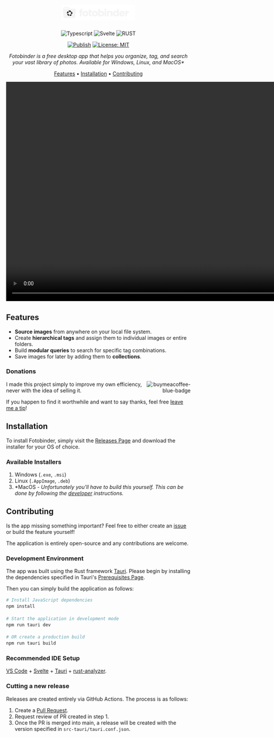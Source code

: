 <div align="center">

# <img src="./static/logo-name.svg" alt="swiping" width=200/>

![Typescript](https://img.shields.io/badge/TypeScript-007ACC?style=for-the-badge&logo=typescript&logoColor=white)
![Svelte](https://img.shields.io/badge/Svelte-4A4A55?style=for-the-badge&logo=svelte&logoColor=FF3E00)
![RUST](https://img.shields.io/badge/Rust-000000?style=for-the-badge&logo=rust&logoColor=white)

[![Publish](https://github.com/cgund98/fotobinder/actions/workflows/publish.yaml/badge.svg)](https://github.com/cgund98/fotobinder/actions/workflows/publish.yaml)
[![License: MIT](https://img.shields.io/badge/License-MIT-yellow.svg)](https://opensource.org/licenses/MIT)

_Fotobinder is a free desktop app that helps you organize, tag, and search your vast library of photos. Available for Windows, Linux, and MacOS\*_

[Features](#features) •
[Installation](#installation) •
[Contributing](#contributing)

<video src="https://github.com/cgund98/fotobinder/assets/17605568/9ef61079-370f-4137-a461-b556543a2908" alt="swiping" height="600"/>

</div>

## Features

- **Source images** from anywhere on your local file system.
- Create **hierarchical tags** and assign them to individual images or entire folders.
- Build **modular queries** to search for specific tag combinations.
- Save images for later by adding them to **collections**.

### Donations

<a href="https://www.buymeacoffee.com/cgund98" target="_blank" title="buymeacoffee" align="right">
  <img src="https://iili.io/JIYMmUN.gif"  alt="buymeacoffee-blue-badge" style="width: 120px;" align="right">
</a>

I made this project simply to improve my own efficiency, never with the idea of selling it.

If you happen to find it worthwhile and want to say thanks, feel free [leave me a tip](https://www.buymeacoffee.com/cgund98)!

## Installation

To install Fotobinder, simply visit the [Releases Page](https://github.com/cgund98/fotobinder/releases) and download the installer for your OS of choice.

### Available Installers

1. Windows (`.exe`, `.msi`)
2. Linux (`.AppImage`, `.deb`)
3. \*MacOS - _Unfortunately you'll have to build this yourself. This can be done by following the [developer](#development-environment) instructions._

## Contributing

Is the app missing something important? Feel free to either create an [issue](https://github.com/cgund98/fotobinder/issues) or build the feature yourself!

The application is entirely open-source and any contributions are welcome.

### Development Environment

The app was built using the Rust framework [Tauri](https://tauri.app). Please begin by installing the dependencies specified in Tauri's [Prerequisites Page](https://tauri.app/v1/guides/getting-started/prerequisites/).

Then you can simply build the application as follows:

```bash
# Install JavaScript dependencies
npm install

# Start the application in development mode
npm run tauri dev

# OR create a production build
npm run tauri build
```

### Recommended IDE Setup

[VS Code](https://code.visualstudio.com/) + [Svelte](https://marketplace.visualstudio.com/items?itemName=svelte.svelte-vscode) + [Tauri](https://marketplace.visualstudio.com/items?itemName=tauri-apps.tauri-vscode) + [rust-analyzer](https://marketplace.visualstudio.com/items?itemName=rust-lang.rust-analyzer).

### Cutting a new release

Releases are created entirely via GitHub Actions. The process is as follows:

1. Create a [Pull Request](https://github.com/cgund98/fotobinder/pulls).
2. Request review of PR created in step 1.
3. Once the PR is merged into main, a release will be created with the version specified in `src-tauri/tauri.conf.json`.
